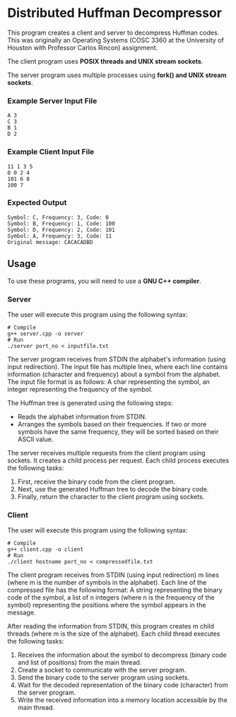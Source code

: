 # Distributed Huffman Decompressor

This program creates a client and server to decompress Huffman codes. This was originally an Operating Systems (COSC 3360 at the University of Houston with Professor Carlos Rincon) assignment.

The client program uses **POSIX threads and UNIX stream sockets**.

The server program uses multiple processes using **fork() and UNIX stream sockets**.

### Example Server Input File
```
A 3
C 3
B 1
D 2
```
### Example Client Input File
```
11 1 3 5
0 0 2 4
101 6 8
100 7
```
### Expected Output
```
Symbol: C, Frequency: 3, Code: 0
Symbol: B, Frequency: 1, Code: 100
Symbol: D, Frequency: 2, Code: 101
Symbol: A, Frequency: 3, Code: 11
Original message: CACACADBD
```
## Usage
To use these programs, you will need to use a **GNU C++ compiler**.

### Server
The user will execute this program using the following syntax:

```console
# Compile
g++ server.cpp -o server
# Run
./server port_no < inputfile.txt
```

The server program receives from STDIN the alphabet's information (using input redirection). The input file has multiple lines, where each line contains information (character and frequency) about a symbol from the alphabet. The input file format is as follows: A char representing the symbol, an integer representing the frequency of the symbol.

The Huffman tree is generated using the following steps:
- Reads the alphabet information from STDIN.
- Arranges the symbols based on their frequencies. If two or more symbols have the same frequency, they will be sorted based on their ASCII value.

The server receives multiple requests from the client program using sockets. It creates a child process per request. Each child process executes the following tasks:
1. First, receive the binary code from the client program.
2. Next, use the generated Huffman tree to decode the binary code.
3. Finally, return the character to the client program using sockets.

### Client
The user will execute this program using the following syntax:

```console
# Compile
g++ client.cpp -o client
# Run
./client hostname port_no < compressedfile.txt
```
The client program receives from STDIN (using input redirection) m lines (where m is the number of symbols in the alphabet). Each line of the compressed file has the following format: A string representing the binary code of the symbol, a list of n integers (where n is the frequency of the symbol) representing the positions where the symbol appears in the message.

After reading the information from STDIN, this program creates m child threads (where m is the size of the alphabet). Each child thread executes the following tasks:
1. Receives the information about the symbol to decompress (binary code and list of positions) from the main thread.
2. Create a socket to communicate with the server program.
3. Send the binary code to the server program using sockets. 
4. Wait for the decoded representation of the binary code (character) from the server program.
5. Write the received information into a memory location accessible by the main thread.
